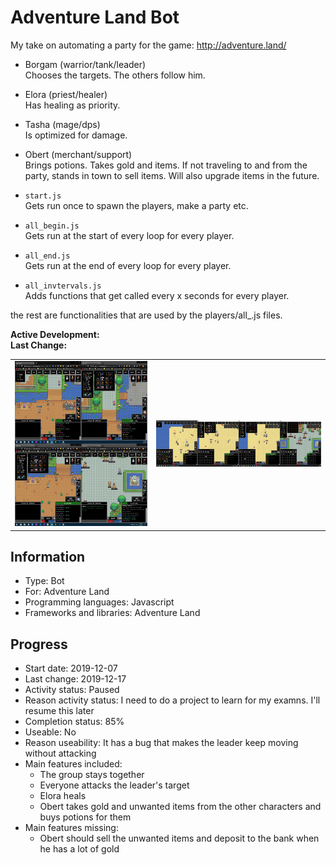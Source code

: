 # Adventure Land Bot
My take on automating a party for the game: http://adventure.land/

- Borgam (warrior/tank/leader)<br>
Chooses the targets. The others follow him.
- Elora (priest/healer)<br>
Has healing as priority.
- Tasha (mage/dps)<br>
Is optimized for damage.
- Obert (merchant/support)<br>
Brings potions. Takes gold and items. If not traveling to and from the party, stands in town to sell items. Will also upgrade items in the future.

- `start.js`<br>
Gets run once to spawn the players, make a party etc.
- `all_begin.js`<br>
Gets run at the start of every loop for every player.
- `all_end.js`<br>
Gets run at the end of every loop for every player.
- `all_invtervals.js`<br>
Adds functions that get called every x seconds for every player.

the rest are functionalities that are used by the players/all_.js files.

**Active Development:** <br>
**Last Change:** <br>

| | |
| :---: | :---: |
| ![Game](/Screenshots/1-Game.png) | ![Game](/Screenshots/2-Game.png) |

## Information
- Type: Bot
- For: Adventure Land
- Programming languages: Javascript
- Frameworks and libraries: Adventure Land

## Progress
- Start date: 2019-12-07
- Last change: 2019-12-17
- Activity status: Paused
- Reason activity status: I need to do a project to learn for my examns. I'll resume this later
- Completion status: 85%
- Useable: No
- Reason useability: It has a bug that makes the leader keep moving without attacking
- Main features included: 
    - The group stays together
    - Everyone attacks the leader's target
    - Elora heals
    - Obert takes gold and unwanted items from the other characters and buys potions for them
- Main features missing: 
    - Obert should sell the unwanted items and deposit to the bank when he has a lot of gold
